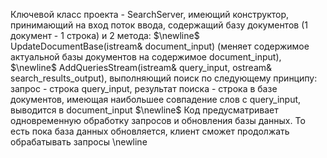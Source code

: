 Ключевой класс проекта - SearchServer, имеющий конструктор, принимающий на вход поток ввода, содержащий базу документов (1 документ - 1 строка) и 2 метода: $\newline$ UpdateDocumentBase(istream& document_input) (меняет содержимое актуальной базы документов на содержимое document_input), $\newline$ AddQueriesStream(istream& query_input, ostream& search_results_output), выполняющий поиск по следующему принципу: запрос - строка query_input, результат поиска - строка в базе документов, имеющая наибольшее совпадение слов с query_input, выводится в document_input $\newline$
Код предусматривает одновременную обработку запросов и обновления базы данных. То есть пока база данных обновляется, клиент сможет продолжать обрабатывать запросы \newline

